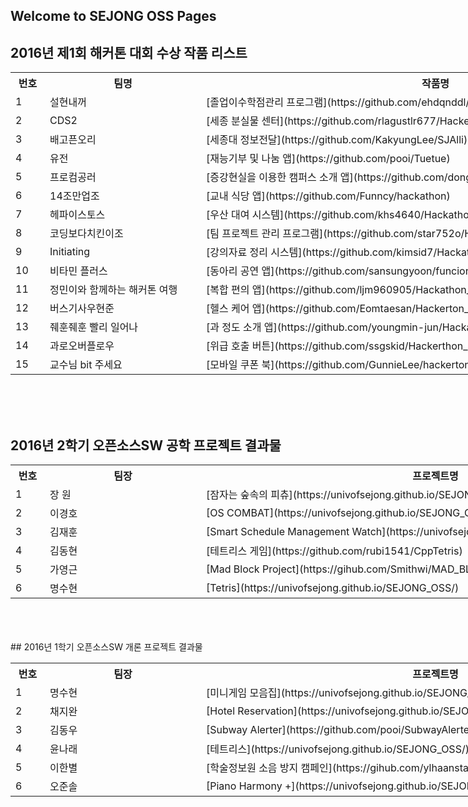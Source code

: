 ## Welcome to SEJONG OSS Pages


## 2016년 제1회 해커톤 대회 수상 작품 리스트
<center>
<table class="tg" style="undefined;table-layout: fixed; width: 1100px; border-collapse:collapse;border-spacing:0;border-color:#aabcfe;"><colgroup><col style="width: 55px"> <col style="width: 250px"> <col style="width: 750px"></colgroup> 

<tbody>

<tr>

<th class="tg-yw4l">번호</th>

<th class="tg-yw4l">팀명</th>

<th class="tg-yw4l">작품명</th>

</tr>

<tr>

<td class="tg-j0tj">1</td>

<td class="tg-j0tj" style="text-align: left;">설현내꺼</td>

<td class="tg-j0tj" style="text-align: left;">[졸업이수학점관리 프로그램](https://github.com/ehdqnddl/Graduate_Is_Mine)</td>

</tr>

<tr>

<td class="tg-baqh">2</td>

<td class="tg-baqh" style="text-align: left;">CDS2</td>

<td class="tg-baqh" style="text-align: left;">[세종 분실물 센터](https://github.com/rlagustlr677/Hackerton)</td>

</tr>

<tr>

<td class="tg-j0tj">3</td>

<td class="tg-j0tj" style="text-align: left;">배고픈오리</td>

<td class="tg-j0tj" style="text-align: left;">[세종대 정보전달](https://github.com/KakyungLee/SJAlli)</td>

</tr>

<tr>

<td class="tg-baqh">4</td>

<td class="tg-baqh" style="text-align: left;">유전</td>

<td class="tg-baqh" style="text-align: left;">[재능기부 및 나눔 앱](https://github.com/pooi/Tuetue)</td>

</tr>

<tr>

<td class="tg-6k2t">5</td>

<td class="tg-6k2t" style="text-align: left;">프로컴공러</td>

<td class="tg-6k2t" style="text-align: left;">[증강현실을 이용한 캠퍼스 소개 앱](https://github.com/donghyundonghyun/OriCam)</td>

</tr>

<tr>

<td class="tg-yw4l">6</td>

<td class="tg-yw4l" style="text-align: left;">14조만업조</td>

<td class="tg-yw4l" style="text-align: left;">[교내 식당 앱](https://github.com/Funncy/hackathon)</td>

</tr>

<tr>

<td class="tg-6k2t">7</td>

<td class="tg-6k2t" style="text-align: left;">헤파이스토스</td>

<td class="tg-6k2t" style="text-align: left;">[우산 대여 시스템](https://github.com/khs4640/Hackathon_Sejong)</td>

</tr>

<tr>

<td class="tg-yw4l">8</td>

<td class="tg-yw4l" style="text-align: left;">코딩보다치킨이조</td>

<td class="tg-yw4l" style="text-align: left;">[팀 프로젝트 관리 프로그램](https://github.com/star752o/Hackaton_Sejong)</td>

</tr>

<tr>

<td class="tg-6k2t">9</td>

<td class="tg-6k2t" style="text-align: left;">Initiating</td>

<td class="tg-6k2t" style="text-align: left;">[강의자료 정리 시스템](https://github.com/kimsid7/Hackathon_Sejong_18Team)</td>

</tr>

<tr>

<td class="tg-yw4l">10</td>

<td class="tg-yw4l" style="text-align: left;">비타민 플러스</td>

<td class="tg-yw4l" style="text-align: left;">[동아리 공연 앱](https://github.com/sansungyoon/funcion/)</td>

</tr>

<tr>

<td class="tg-6k2t">11</td>

<td class="tg-6k2t" style="text-align: left;">정민이와 함께하는 해커톤 여행</td>

<td class="tg-6k2t" style="text-align: left;">[복합 편의 앱](https://github.com/ljm960905/Hackathon_Sejong)</td>

</tr>

<tr>

<td class="tg-yw4l">12</td>

<td class="tg-yw4l" style="text-align: left;">버스기사우현준</td>

<td class="tg-yw4l" style="text-align: left;">[헬스 케어 앱](https://github.com/Eomtaesan/Hackerton_Sejong_23)</td>

</tr>

<tr>

<td class="tg-6k2t">13</td>

<td class="tg-6k2t" style="text-align: left;">줴훈줴훈 빨리 일어나</td>

<td class="tg-6k2t" style="text-align: left;">[과 정도 소개 앱](https://github.com/youngmin-jun/Hackathon_Sejong)</td>

</tr>

<tr>

<td class="tg-yw4l">14</td>

<td class="tg-yw4l" style="text-align: left;">과로오버플로우</td>

<td class="tg-yw4l" style="text-align: left;">[위급 호출 버튼](https://github.com/ssgskid/Hackerthon_OverworkOverflow)</td>

</tr>

<tr>

<td class="tg-6k2t">15</td>

<td class="tg-6k2t" style="text-align: left;">교수님 bit 주세요</td>

<td class="tg-6k2t" style="text-align: left;">[모바일 쿠폰 북](https://github.com/GunnieLee/hackerton)</td>

</tr>

</tbody>

</table><br> <br> <br>
</center>

## 2016년 2학기 오픈소스SW 공학 프로젝트 결과물

<table class="tg" style="undefined;table-layout: fixed; width: 1100px"><colgroup><col style="width: 55px"> <col style="width: 250px"> <col style="width: 750px"></colgroup> 

<tbody>

<tr>

<th class="tg-yw4l">번호</th>

<th class="tg-yw4l">팀장</th>

<th class="tg-yw4l">프로젝트명</th>

</tr>

<tr>

<td class="tg-j0tj">1</td>

<td class="tg-j0tj">장 원</td>

<td class="tg-j0tj" style="text-align: left;">[잠자는 숲속의 피츄](https://univofsejong.github.io/SEJONG_OSS/)</td>

</tr>

<tr>

<td class="tg-baqh">2</td>

<td class="tg-baqh">이경호</td>

<td class="tg-baqh" style="text-align: left;">[OS COMBAT](https://univofsejong.github.io/SEJONG_OSS/)</td>

</tr>

<tr>

<td class="tg-j0tj">3</td>

<td class="tg-j0tj">김재훈</td>

<td class="tg-j0tj" style="text-align: left;">[Smart Schedule Management Watch](https://univofsejong.github.io/SEJONG_OSS/)</td>

</tr>

<tr>

<td class="tg-baqh">4</td>

<td class="tg-baqh">김동현</td>

<td class="tg-baqh" style="text-align: left;">[테트리스 게임](https://github.com/rubi1541/CppTetris)</td>

</tr>

<tr>

<td class="tg-6k2t">5</td>

<td class="tg-6k2t">가영근</td>

<td class="tg-6k2t" style="text-align: left;">[Mad Block Project](https://gihub.com/Smithwi/MAD_BLOCK)</td>

</tr>

<tr>

<td class="tg-yw4l">6</td>

<td class="tg-yw4l">명수현</td>

<td class="tg-yw4l" style="text-align: left;">[Tetris](https://univofsejong.github.io/SEJONG_OSS/)</td>

</tr>

</tbody>

</table> <br> <br> <br>
## 2016년 1학기 오픈소스SW 개론 프로젝트 결과물

<table class="tg" style="undefined;table-layout: fixed; width: 1100px"><colgroup><col style="width: 55px"> <col style="width: 250px"> <col style="width: 750px"></colgroup> 

<tbody>

<tr>

<th class="tg-yw4l">번호</th>

<th class="tg-yw4l">팀장</th>

<th class="tg-yw4l">프로젝트명</th>

</tr>

<tr>

<td class="tg-j0tj">1</td>

<td class="tg-j0tj">명수현</td>

<td class="tg-j0tj" style="text-align: left;">[미니게임 모음집](https://univofsejong.github.io/SEJONG_OSS/)</td>

</tr>

<tr>

<td class="tg-baqh">2</td>

<td class="tg-baqh">채지완</td>

<td class="tg-baqh" style="text-align: left;">[Hotel Reservation](https://univofsejong.github.io/SEJONG_OSS/)</td>

</tr>

<tr>

<td class="tg-j0tj">3</td>

<td class="tg-j0tj">김동우</td>

<td class="tg-j0tj" style="text-align: left;">[Subway Alerter](https://github.com/pooi/SubwayAlerter)</td>

</tr>

<tr>

<td class="tg-baqh">4</td>

<td class="tg-baqh">윤나래</td>

<td class="tg-baqh" style="text-align: left;">[테트리스](https://univofsejong.github.io/SEJONG_OSS/)</td>

</tr>

<tr>

<td class="tg-6k2t">5</td>

<td class="tg-6k2t">이한별</td>

<td class="tg-6k2t" style="text-align: left;">[학술정보원 소음 방지 캠페인](https://gihub.com/ylhaanstar/OSS_Team_6)</td>

</tr>

<tr>

<td class="tg-yw4l">6</td>

<td class="tg-yw4l">오준솔</td>

<td class="tg-yw4l" style="text-align: left;">[Piano Harmony +](https://univofsejong.github.io/SEJONG_OSS/)</td>

</tr>

</tbody>

</table><br> <br> <br>
